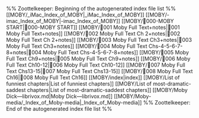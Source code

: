 %% Zoottelkeeper: Beginning of the autogenerated index file list  %%
 [[MOBY/_iMac_Index_of_MOBY|_iMac_Index_of_MOBY]]
 [[MOBY/-imac_Index_of_MOBY|-imac_Index_of_MOBY]]
 [[MOBY/🎤000-MOBY START|🎤000-MOBY START]]
 [[MOBY/🎤001 Moby Full Text+notes|🎤001 Moby Full Text+notes]]
 [[MOBY/🎤002 Moby Full Text Ch 2+notes|🎤002 Moby Full Text Ch 2+notes]]
 [[MOBY/🎤003 Moby Full Text Ch3+notes|🎤003 Moby Full Text Ch3+notes]]
 [[MOBY/🎤004 Moby Full Text Chs-4-5-6-7-8+notes|🎤004 Moby Full Text Chs-4-5-6-7-8+notes]]
 [[MOBY/🎤005 Moby Full Text Ch9+notes|🎤005 Moby Full Text Ch9+notes]]
 [[MOBY/🎤006 Moby Full Text Ch10-12|🎤006 Moby Full Text Ch10-12]]
 [[MOBY/🎤007 Moby Full Text Chs13-15|🎤007 Moby Full Text Chs13-15]]
 [[MOBY/🎤008 Moby Full Text Ch16|🎤008 Moby Full Text Ch16]]
 [[MOBY/index|index]]
 [[MOBY/List of funniest chapters|List of funniest chapters]]
 [[MOBY/List of most-dramatic-saddest chapters|List of most-dramatic-saddest chapters]]
 [[MOBY/Moby Dick—librivox.md|Moby Dick—librivox.md]]
 [[MOBY/Moby-media/_Index_of_Moby-media|_Index_of_Moby-media]]
%% Zoottelkeeper: End of the autogenerated index file list  %%
